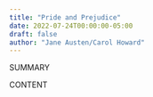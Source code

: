 ```yaml
---
title: "Pride and Prejudice"
date: 2022-07-24T00:00:00-05:00
draft: false
author: "Jane Austen/Carol Howard"
---
```


SUMMARY

<!--more-->

CONTENT